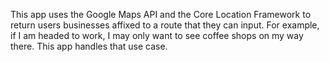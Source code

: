 This app uses the Google Maps API and the Core Location Framework to return users businesses affixed to a route that they can input. For example, if I am headed to work, I may only want to see coffee shops on my way there. This app handles that use case.
